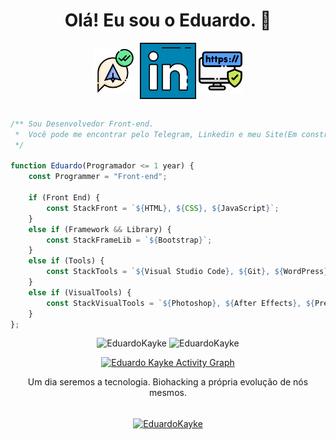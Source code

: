 <h1 align="center">Olá! Eu sou o Eduardo. 👋</h1>

<div align="center"> 
<a href="https://web.telegram.org/z/#-1582796052" target='_blank'><img align="center" src="images/telegram.png" target='_blank' alt="telegram" height="70" width="70" /></a> <a href="https://linkedin.com/in/eduardokaykedasilva" target="blank"><img align="center" src="images/linkedin.png" alt="linkedin" height="90" width="90" /></a> <a href="https://web.telegram.org/z/#-1582796052" target="blank"><img align="center" src="images/sitepessoal.png" alt="site" height="70" width="70" /></a><br><br>

</div>

<div align="left">
    
```js   
/** Sou Desenvolvedor Front-end. 
 *  Você pode me encontrar pelo Telegram, Linkedin e meu Site(Em construção). 
 */    
    
function Eduardo(Programador <= 1 year) {
    const Programmer = "Front-end";
    
    if (Front End) {
        const StackFront = `${HTML}, ${CSS}, ${JavaScript}`;
    }
    else if (Framework && Library) {
        const StackFrameLib = `${Bootstrap}`;
    }
    else if (Tools) {
        const StackTools = `${Visual Studio Code}, ${Git}, ${WordPress}`;
    }
    else if (VisualTools) {
        const StackVisualTools = `${Photoshop}, ${After Effects}, ${Premiere Pro}, ${Figma}, ${Canva}`;
    }
};
```
</div>
    
<p align="center">
  <img src="https://github-readme-stats.vercel.app/api/top-langs/?username=EduardoKayke&layout=compact&theme=tokyonight" alt="EduardoKayke" width="400" />
  <img src="http://github-readme-streak-stats.herokuapp.com?user=EduardoKayke&theme=dracula" alt="EduardoKayke" width="410" />
</p>

<p align="center">
<a href="https://github.com/ashutosh00710/github-readme-activity-graph"><img alt="Eduardo Kayke Activity Graph" src="https://activity-graph.herokuapp.com/graph?username=EduardoKayke&bg_color=1F222E&color=F8D866&line=F85D7F&point=FFFFFF&hide_border=true" width="810"/></a>
</p>
    
<div align="center">
Um dia seremos a tecnologia. Biohacking a própria evolução de nós mesmos.<br><br>

<p><a href="https://www.buymeacoffee.com/EduardoKayke"> <img align="center" src="https://cdn.buymeacoffee.com/buttons/v2/default-yellow.png" height="50" width="210" alt="EduardoKayke" /></a></a></p>
